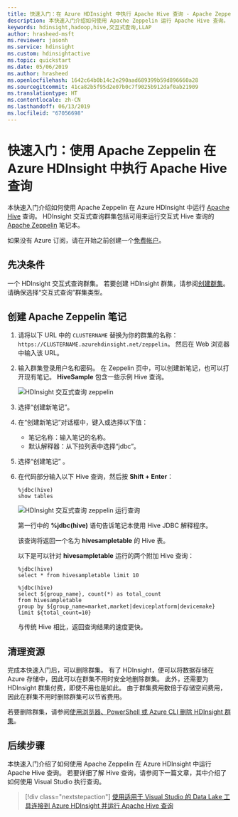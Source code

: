 ```yaml
---
title: 快速入门：在 Azure HDInsight 中执行 Apache Hive 查询 - Apache Zeppelin
description: 本快速入门介绍如何使用 Apache Zeppelin 运行 Apache Hive 查询。
keywords: hdinsight,hadoop,hive,交互式查询,LLAP
author: hrasheed-msft
ms.reviewer: jasonh
ms.service: hdinsight
ms.custom: hdinsightactive
ms.topic: quickstart
ms.date: 05/06/2019
ms.author: hrasheed
ms.openlocfilehash: 1642c64b0b14c2e290aad689399b59d896660a28
ms.sourcegitcommit: 41ca82b5f95d2e07b0c7f9025b912daf0ab21909
ms.translationtype: HT
ms.contentlocale: zh-CN
ms.lasthandoff: 06/13/2019
ms.locfileid: "67056698"
---
```

# <a name="quickstart-execute-apache-hive-queries-in-azure-hdinsight-with-apache-zeppelin"></a>快速入门：使用 Apache Zeppelin 在 Azure HDInsight 中执行 Apache Hive 查询

本快速入门介绍如何使用 Apache Zeppelin 在 Azure HDInsight 中运行 [Apache Hive](https://hive.apache.org/) 查询。 HDInsight 交互式查询群集包括可用来运行交互式 Hive 查询的 [Apache Zeppelin](https://zeppelin.apache.org/) 笔记本。

如果没有 Azure 订阅，请在开始之前创建一个[免费帐户](https://azure.microsoft.com/free/?WT.mc_id=A261C142F)。

## <a name="prerequisites"></a>先决条件

一个 HDInsight 交互式查询群集。 若要创建 HDInsight 群集，请参阅[创建群集](../hadoop/apache-hadoop-linux-tutorial-get-started.md#create-cluster)。  请确保选择“交互式查询”群集类型。 

## <a name="create-an-apache-zeppelin-note"></a>创建 Apache Zeppelin 笔记

1. 请将以下 URL 中的 `CLUSTERNAME` 替换为你的群集的名称：`https://CLUSTERNAME.azurehdinsight.net/zeppelin`。 然后在 Web 浏览器中输入该 URL。

2. 输入群集登录用户名和密码。 在 Zeppelin 页中，可以创建新笔记，也可以打开现有笔记。 **HiveSample** 包含一些示例 Hive 查询。  

    ![HDInsight 交互式查询 zeppelin](./media/hdinsight-connect-hive-zeppelin/hdinsight-hive-zeppelin.png)

3. 选择“创建新笔记”。 

4. 在“创建新笔记”对话框中，键入或选择以下值： 

    - 笔记名称：输入笔记的名称。
    - 默认解释器：从下拉列表中选择“jdbc”。 

5. 选择“创建笔记”  。

6. 在代码部分输入以下 Hive 查询，然后按 **Shift + Enter**：

    ```hive
    %jdbc(hive)
    show tables
    ```

    ![HDInsight 交互式查询 zeppelin 运行查询](./media/hdinsight-connect-hive-zeppelin/hdinsight-hive-zeppelin-query.png)

    第一行中的 **%jdbc(hive)** 语句告诉笔记本使用 Hive JDBC 解释程序。

    该查询将返回一个名为 **hivesampletable** 的 Hive 表。

    以下是可以针对 **hivesampletable** 运行的两个附加 Hive 查询：

    ```hive
    %jdbc(hive)
    select * from hivesampletable limit 10

    %jdbc(hive)
    select ${group_name}, count(*) as total_count
    from hivesampletable
    group by ${group_name=market,market|deviceplatform|devicemake}
    limit ${total_count=10}
    ```

    与传统 Hive 相比，返回查询结果的速度更快。

## <a name="clean-up-resources"></a>清理资源

完成本快速入门后，可以删除群集。 有了 HDInsight，便可以将数据存储在 Azure 存储中，因此可以在群集不用时安全地删除群集。 此外，还需要为 HDInsight 群集付费，即使不用也是如此。 由于群集费用数倍于存储空间费用，因此在群集不用时删除群集可以节省费用。

若要删除群集，请参阅[使用浏览器、PowerShell 或 Azure CLI 删除 HDInsight 群集](../hdinsight-delete-cluster.md)。

## <a name="next-steps"></a>后续步骤

本快速入门介绍了如何使用 Apache Zeppelin 在 Azure HDInsight 中运行 Apache Hive 查询。 若要详细了解 Hive 查询，请参阅下一篇文章，其中介绍了如何使用 Visual Studio 执行查询。

> [!div class="nextstepaction"]
> [使用适用于 Visual Studio 的 Data Lake 工具连接到 Azure HDInsight 并运行 Apache Hive 查询](../hadoop/apache-hadoop-visual-studio-tools-get-started.md)
